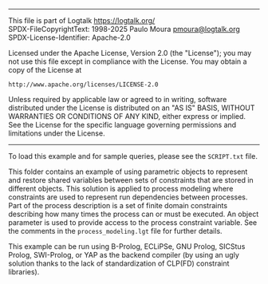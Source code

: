 ________________________________________________________________________

This file is part of Logtalk <https://logtalk.org/>  
SPDX-FileCopyrightText: 1998-2025 Paulo Moura <pmoura@logtalk.org>  
SPDX-License-Identifier: Apache-2.0

Licensed under the Apache License, Version 2.0 (the "License");
you may not use this file except in compliance with the License.
You may obtain a copy of the License at

    http://www.apache.org/licenses/LICENSE-2.0

Unless required by applicable law or agreed to in writing, software
distributed under the License is distributed on an "AS IS" BASIS,
WITHOUT WARRANTIES OR CONDITIONS OF ANY KIND, either express or implied.
See the License for the specific language governing permissions and
limitations under the License.
________________________________________________________________________


To load this example and for sample queries, please see the `SCRIPT.txt`
file.

This folder contains an example of using parametric objects to represent
and restore shared variables between sets of constraints that are stored
in different objects. This solution is applied to process modeling where
constraints are used to represent run dependencies between processes.
Part of the process description is a set of finite domain constraints
describing how many times the process can or must be executed. An object
parameter is used to provide access to the process constraint variable.
See the comments in the `process_modeling.lgt` file for further details.

This example can be run using B-Prolog, ECLiPSe, GNU Prolog, SICStus
Prolog, SWI-Prolog, or YAP as the backend compiler (by using an ugly
solution thanks to the lack of standardization of CLP(FD) constraint
libraries).
